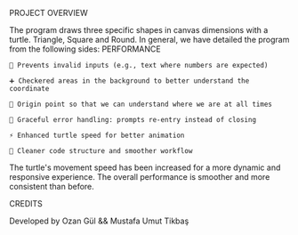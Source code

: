 PROJECT OVERVIEW

The program draws three specific shapes in canvas dimensions with a turtle. Triangle, Square and Round. In general, we have detailed the program from the following sides:
PERFORMANCE



    🚫 Prevents invalid inputs (e.g., text where numbers are expected)

    ➕ Checkered areas in the background to better understand the coordinate

    🔴 Origin point so that we can understand where we are at all times

    🔁 Graceful error handling: prompts re-entry instead of closing

    ⚡ Enhanced turtle speed for better animation

    🧼 Cleaner code structure and smoother workflow

The turtle's movement speed has been increased for a more dynamic and responsive experience. The overall performance is smoother and more consistent than before.

CREDITS

Developed by
Ozan Gül &&
Mustafa Umut Tikbaş

  
  
